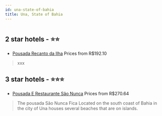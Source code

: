 ```yaml
---
id: una-state-of-bahia
title: Una, State of Bahia
---
```


<center><img src="https://static.hotelurbano.com/reservas/prod0/10/10339/5b3d08f446f9a_pousada-sao-nunca.jpg" alt="" /></center>


##  2 star hotels - ⭐️⭐️

-    [Pousada Recanto da Ilha](https://www.hurb.com/br/hotels/una/pousada-recanto-da-ilha-4284?cmp=18055) Prices from R$192.10
   > xxx

##  3 star hotels - ⭐️⭐️⭐️

-    [Pousada E Restaurante São Nunca](https://www.hurb.com/br/hotels/una/pousada-sao-nunca-10339?cmp=18055) Prices from R$270.64
   > The pousada São Nunca Fica Located on the south coast of Bahia in the city of Una houses several beaches that are on islands.
